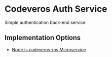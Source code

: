 # Codeveros Auth Service

Simple authentication back-end service

## Implementation Options

* [Node.js codeveros-ms Microservice](nodejs)

